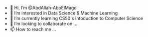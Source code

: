 - 👋 Hi, I’m @AbdAllah-AboElMagd
- 👀 I’m interested in Data Science & Machine Learning
- 🌱 I’m currently learning CS50's Intoduction to Computer Science
- 💞️ I’m looking to collaborate on ...
- 📫 How to reach me ...

<!---
AbdAllah-AboElMagd/AbdAllah-AboElMagd is a ✨ special ✨ repository because its `README.md` (this file) appears on your GitHub profile.
You can click the Preview link to take a look at your changes.
--->
